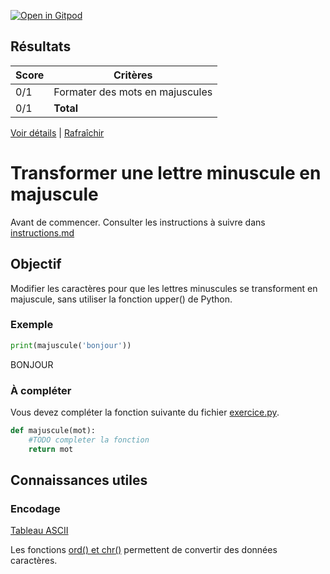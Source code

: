 [![Open in Gitpod](https://gitpod.io/button/open-in-gitpod.svg)](https://gitpod-redirect-0.herokuapp.com/)














## Résultats
Score | Critères
--- | ---
0/1 | Formater des mots en majuscules
0/1 | **Total**

[Voir détails](./logs/tests_results.txt) | [Rafraîchir](../../)
# Transformer une lettre minuscule en majuscule

Avant de commencer. Consulter les instructions à suivre dans [instructions.md](instructions.md)

## Objectif

Modifier les caractères pour que les lettres minuscules se transforment en majuscule, sans utiliser la fonction upper() de Python.

### Exemple
```python
print(majuscule('bonjour'))
```
BONJOUR

### À compléter
Vous devez compléter la fonction suivante du fichier [exercice.py](exercice.py).

```python
def majuscule(mot):
    #TODO completer la fonction
    return mot
```

## Connaissances utiles

### Encodage
[Tableau ASCII](http://www.asciitable.com/)

Les fonctions [ord() et chr()](https://docs.python.org/3.4/library/functions.html?highlight=ord) permettent de convertir des données caractères.
